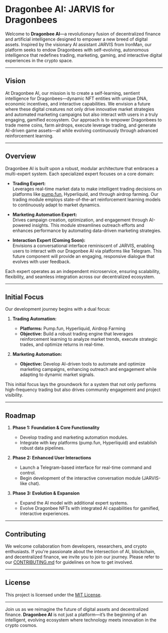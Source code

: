 # Dragonbee AI: JARVIS for Dragonbees

Welcome to **Dragonbee AI**—a revolutionary fusion of decentralized finance and artificial intelligence designed to empower a new breed of digital assets. Inspired by the visionary AI assistant JARVIS from IronMan, our platform seeks to endow Dragonbees with self-evolving, autonomous intelligence that redefines trading, marketing, gaming, and interactive digital experiences in the crypto space.

---

## Vision

At Dragonbee AI, our mission is to create a self-learning, sentient intelligence for Dragonbees—dynamic NFT entities with unique DNA, economic incentives, and interactive capabilities. We envision a future where these digital creatures not only drive innovative market strategies and automated marketing campaigns but also interact with users in a truly engaging, gamified ecosystem. Our approach is to empower Dragonbees to trade meme coins, farm airdrops, execute leverage trading, and generate AI-driven game assets—all while evolving continuously through advanced reinforcement learning.

---

## Overview

Dragonbee AI is built upon a robust, modular architecture that embraces a multi-expert system. Each specialized expert focuses on a core domain:

- **Trading Expert:**  
  Leverages real-time market data to make intelligent trading decisions on platforms like [pump.fun](https://pump.fun), Hyperliquid, and through airdrop farming. Our trading module employs state-of-the-art reinforcement learning models to continuously adapt to market dynamics.

- **Marketing Automation Expert:**  
  Drives campaign creation, optimization, and engagement through AI-powered insights. This module streamlines outreach efforts and enhances performance by automating data-driven marketing strategies.

- **Interaction Expert (Coming Soon):**  
  Envisions a conversational interface reminiscent of JARVIS, enabling users to interact with our Dragonbee AI via platforms like Telegram. This future component will provide an engaging, responsive dialogue that evolves with user feedback.

Each expert operates as an independent microservice, ensuring scalability, flexibility, and seamless integration across our decentralized ecosystem.

---

## Initial Focus

Our development journey begins with a dual focus:

1. **Trading Automation:**  
   - **Platforms:** Pump.fun, Hyperliquid, Airdrop Farming  
   - **Objective:** Build a robust trading engine that leverages reinforcement learning to analyze market trends, execute strategic trades, and optimize returns in real-time.
  
2. **Marketing Automation:**  
   - **Objective:** Develop AI-driven tools to automate and optimize marketing campaigns, enhancing outreach and engagement while adapting to dynamic market signals.

This initial focus lays the groundwork for a system that not only performs high-frequency trading but also drives community engagement and project visibility.

---

## Roadmap

1. **Phase 1: Foundation & Core Functionality**
   - Develop trading and marketing automation modules.
   - Integrate with key platforms (pump.fun, Hyperliquid) and establish robust data pipelines.

2. **Phase 2: Enhanced User Interactions**
   - Launch a Telegram-based interface for real-time command and control.
   - Begin development of the interactive conversation module (JARVIS-like chat).

3. **Phase 3: Evolution & Expansion**
   - Expand the AI model with additional expert systems.
   - Evolve Dragonbee NFTs with integrated AI capabilities for gamified, interactive experiences.

---

## Contributing

We welcome collaboration from developers, researchers, and crypto enthusiasts. If you're passionate about the intersection of AI, blockchain, and decentralized finance, we invite you to join our journey. Please refer to our [CONTRIBUTING.md](CONTRIBUTING.md) for guidelines on how to get involved.

---

## License

This project is licensed under the [MIT License](LICENSE).

---

Join us as we reimagine the future of digital assets and decentralized finance. **Dragonbee AI** is not just a platform—it’s the beginning of an intelligent, evolving ecosystem where technology meets innovation in the crypto cosmos.


